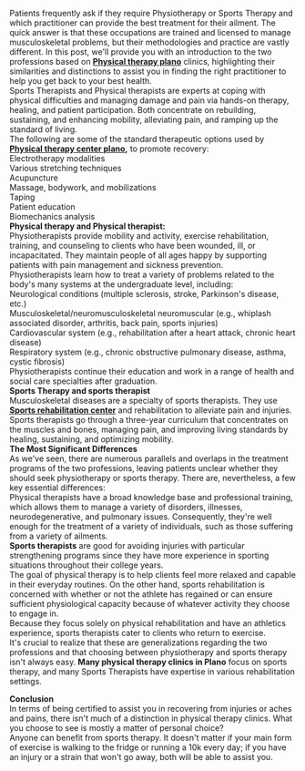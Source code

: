 <p>Patients frequently ask if they require Physiotherapy or Sports Therapy and which practitioner can provide the best treatment for their ailment. The quick answer is that these occupations are trained and licensed to manage musculoskeletal problems, but their methodologies and practice are vastly different. In this post, we&#39;ll provide you with an introduction to the two professions based on <strong><a href="https://p5perform.com/services/physical-rehab/">Physical therapy plano</a></strong> clinics, highlighting their similarities and distinctions to assist you in finding the right practitioner to help you get back to your best health.<br />
Sports Therapists and Physical therapists are experts at coping with physical difficulties and managing damage and pain via hands-on therapy, healing, and patient participation. Both concentrate on rebuilding, sustaining, and enhancing mobility, alleviating pain, and ramping up the standard of living.<br />
The following are some of the standard therapeutic options used by <strong><a href="https://p5perform.com/services/physical-rehab/">Physical therapy center plano</a>,</strong> to promote recovery:<br />
Electrotherapy modalities<br />
Various stretching techniques<br />
Acupuncture<br />
Massage, bodywork, and mobilizations<br />
Taping<br />
Patient education<br />
Biomechanics analysis<br />
<strong>Physical therapy and Physical therapist:</strong><br />
Physiotherapists provide mobility and activity, exercise rehabilitation, training, and counseling to clients who have been wounded, ill, or incapacitated. They maintain people of all ages happy by supporting patients with pain management and sickness prevention.<br />
Physiotherapists learn how to treat a variety of problems related to the body&#39;s many systems at the undergraduate level, including:<br />
Neurological conditions (multiple sclerosis, stroke, Parkinson&#39;s disease, etc.)<br />
Musculoskeletal/neuromusculoskeletal neuromuscular (e.g., whiplash associated disorder, arthritis, back pain, sports injuries)<br />
Cardiovascular system (e.g., rehabilitation after a heart attack, chronic heart disease)<br />
Respiratory system (e.g., chronic obstructive pulmonary disease, asthma, cystic fibrosis)<br />
Physiotherapists continue their education and work in a range of health and social care specialties after graduation.&nbsp;<br />
<strong>Sports Therapy and sports therapist</strong><br />
Musculoskeletal diseases are a specialty of sports therapists. They use <strong><a href="https://p5perform.com/services/physical-rehab/">Sports rehabilitation center</a></strong> and rehabilitation to alleviate pain and injuries. Sports therapists go through a three-year curriculum that concentrates on the muscles and bones, managing pain, and improving living standards by healing, sustaining, and optimizing mobility.<br />
<strong>The Most Significant Differences</strong><br />
As we&#39;ve seen, there are numerous parallels and overlaps in the treatment programs of the two professions, leaving patients unclear whether they should seek physiotherapy or sports therapy. There are, nevertheless, a few key essential differences:<br />
Physical therapists have a broad knowledge base and professional training, which allows them to manage a variety of disorders, illnesses, neurodegenerative, and pulmonary issues. Consequently, they&#39;re well enough for the treatment of a variety of individuals, such as those suffering from a variety of ailments.<br />
<strong>Sports therapists</strong> are good for avoiding injuries with particular strengthening programs since they have more experience in sporting situations throughout their college years.<br />
The goal of physical therapy is to help clients feel more relaxed and capable in their everyday routines. On the other hand, sports rehabilitation is concerned with whether or not the athlete has regained or can ensure sufficient physiological capacity because of whatever activity they choose to engage in.<br />
Because they focus solely on physical rehabilitation and have an athletics experience, sports therapists cater to clients who return to exercise.<br />
It&#39;s crucial to realize that these are generalizations regarding the two professions and that choosing between physiotherapy and sports therapy isn&#39;t always easy. <strong>Many physical therapy clinics in Plano</strong> focus on sports therapy, and many Sports Therapists have expertise in various rehabilitation settings.</p>

<strong>Conclusion</strong><br />
In terms of being certified to assist you in recovering from injuries or aches and pains, there isn&#39;t much of a distinction in physical therapy clinics. What you choose to see is mostly a matter of personal choice?<br />
Anyone can benefit from sports therapy. It doesn&#39;t matter if your main form of exercise is walking to the fridge or running a 10k every day; if you have an injury or a strain that won&#39;t go away, both will be able to assist you.&nbsp;</p>
